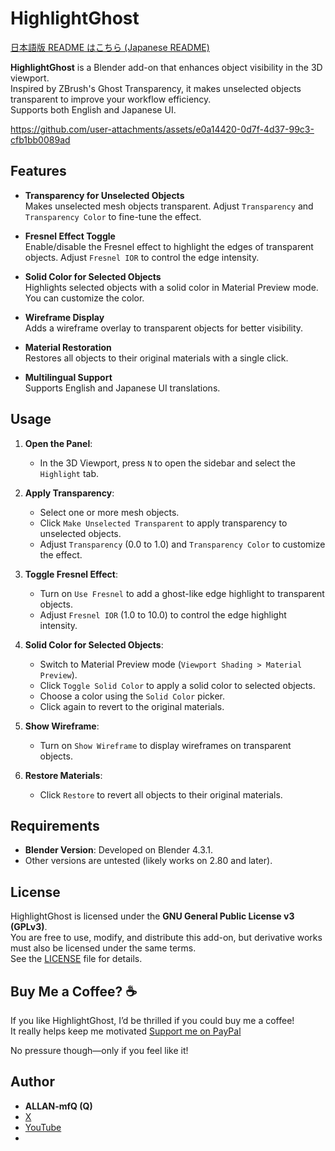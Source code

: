 # HighlightGhost
[日本語版 README はこちら (Japanese README)](README_ja.md)

**HighlightGhost** is a Blender add-on that enhances object visibility in the 3D viewport.  
Inspired by ZBrush's Ghost Transparency, it makes unselected objects transparent to improve your workflow efficiency.  
Supports both English and Japanese UI.

https://github.com/user-attachments/assets/e0a14420-0d7f-4d37-99c3-cfb1bb0089ad


## Features

- **Transparency for Unselected Objects**  
  Makes unselected mesh objects transparent. Adjust `Transparency` and `Transparency Color` to fine-tune the effect.

- **Fresnel Effect Toggle**  
  Enable/disable the Fresnel effect to highlight the edges of transparent objects. Adjust `Fresnel IOR` to control the edge intensity.

- **Solid Color for Selected Objects**  
  Highlights selected objects with a solid color in Material Preview mode. You can customize the color.

- **Wireframe Display**  
  Adds a wireframe overlay to transparent objects for better visibility.

- **Material Restoration**  
  Restores all objects to their original materials with a single click.

- **Multilingual Support**  
  Supports English and Japanese UI translations.

## Usage

1. **Open the Panel**:  
   - In the 3D Viewport, press `N` to open the sidebar and select the `Highlight` tab.

2. **Apply Transparency**:  
   - Select one or more mesh objects.  
   - Click `Make Unselected Transparent` to apply transparency to unselected objects.  
   - Adjust `Transparency` (0.0 to 1.0) and `Transparency Color` to customize the effect.

3. **Toggle Fresnel Effect**:  
   - Turn on `Use Fresnel` to add a ghost-like edge highlight to transparent objects.  
   - Adjust `Fresnel IOR` (1.0 to 10.0) to control the edge highlight intensity.

4. **Solid Color for Selected Objects**:  
   - Switch to Material Preview mode (`Viewport Shading > Material Preview`).  
   - Click `Toggle Solid Color` to apply a solid color to selected objects.  
   - Choose a color using the `Solid Color` picker.  
   - Click again to revert to the original materials.

5. **Show Wireframe**:  
   - Turn on `Show Wireframe` to display wireframes on transparent objects.

6. **Restore Materials**:  
   - Click `Restore` to revert all objects to their original materials.

## Requirements

- **Blender Version**: Developed on Blender 4.3.1.  
- Other versions are untested (likely works on 2.80 and later).

## License

HighlightGhost is licensed under the **GNU General Public License v3 (GPLv3)**.  
You are free to use, modify, and distribute this add-on, but derivative works must also be licensed under the same terms.  
See the [LICENSE](LICENSE) file for details.

## Buy Me a Coffee? ☕

If you like HighlightGhost, I’d be thrilled if you could buy me a coffee!  
It really helps keep me motivated 
 [Support me on PayPal](https://paypal.me/kiutsugawa?country.x=JP&locale.x=ja_JP)

No pressure though—only if you feel like it!

## Author

- **ALLAN-mfQ (Q)**  
- [X](https://x.com/Qdegozaimasu)  
- [YouTube](https://www.youtube.com/channel/UCiIz3zCHwNroYE9h4h5BDew)
- 
